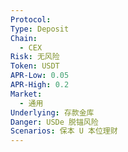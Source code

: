 ```yaml
---
Protocol: 
Type: Deposit
Chain:
  - CEX
Risk: 无风险
Token: USDT
APR-Low: 0.05
APR-High: 0.2
Market:
  - 通用
Underlying: 存款金库
Danger: USDe 脱锚风险
Scenarios: 保本 U 本位理财
---
```


